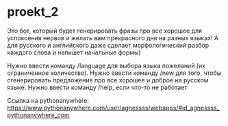 # proekt_2
  Это бот, который будет генерировать фразы про все хорошее для успокоения нервов и желать вам прекрасного дня на разных языках! А для русского и английского даже сделает морфологический разбор каждого слова и напишет начальные формы) 

Нужно ввести команду /language для выбора языка пожеланий (их ограниченное количество).
Нужно ввести команду /new для того, чтобы сгенерировать предложение про все хорошее и доброе на русском языке.
Нужно ввести команду /help, если что-то не работает 

Ссылка на pythonanywhere:
https://www.pythonanywhere.com/user/agnessss/webapps/#id_agnessss_pythonanywhere_com 
